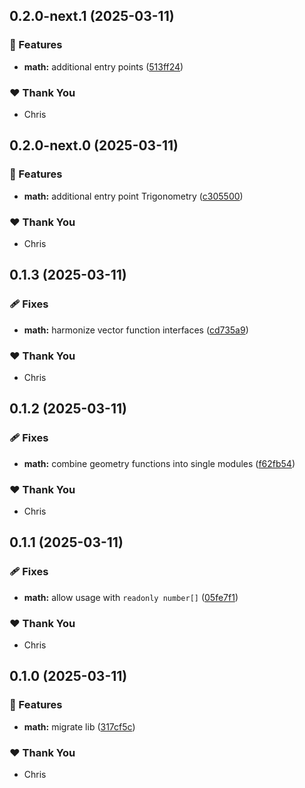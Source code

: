 ## 0.2.0-next.1 (2025-03-11)

### 🚀 Features

- **math:** additional entry points ([513ff24](https://github.com/ckapps/ts-libs/commit/513ff24))

### ❤️ Thank You

- Chris

## 0.2.0-next.0 (2025-03-11)

### 🚀 Features

- **math:** additional entry point Trigonometry ([c305500](https://github.com/ckapps/ts-libs/commit/c305500))

### ❤️ Thank You

- Chris

## 0.1.3 (2025-03-11)

### 🩹 Fixes

- **math:** harmonize vector function interfaces ([cd735a9](https://github.com/ckapps/ts-libs/commit/cd735a9))

### ❤️ Thank You

- Chris

## 0.1.2 (2025-03-11)

### 🩹 Fixes

- **math:** combine geometry functions into single modules ([f62fb54](https://github.com/ckapps/ts-libs/commit/f62fb54))

### ❤️ Thank You

- Chris

## 0.1.1 (2025-03-11)

### 🩹 Fixes

- **math:** allow usage with `readonly number[]` ([05fe7f1](https://github.com/ckapps/ts-libs/commit/05fe7f1))

### ❤️ Thank You

- Chris

## 0.1.0 (2025-03-11)

### 🚀 Features

- **math:** migrate lib ([317cf5c](https://github.com/ckapps/ts-libs/commit/317cf5c))

### ❤️ Thank You

- Chris